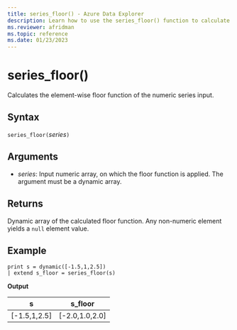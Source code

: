 ```yaml
---
title: series_floor() - Azure Data Explorer
description: Learn how to use the series_floor() function to calculate the element-wise floor function of the numeric series input.
ms.reviewer: afridman
ms.topic: reference
ms.date: 01/23/2023
---
```

# series_floor()

Calculates the element-wise floor function of the numeric series input.

## Syntax

`series_floor(`*series*`)`

## Arguments

* *series*: Input numeric array, on which the floor function is applied. The argument must be a dynamic array.

## Returns

Dynamic array of the calculated floor function. Any non-numeric element yields a `null` element value.

## Example

<!-- csl: https://help.kusto.windows.net/Samples -->
```kusto
print s = dynamic([-1.5,1,2.5])
| extend s_floor = series_floor(s)
```

**Output**

|s|s_floor|
|---|---|
|[-1.5,1,2.5]|[-2.0,1.0,2.0]|
